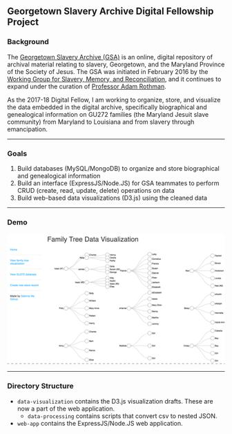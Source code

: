 ## Georgetown Slavery Archive Digital Fellowship Project

### Background
The [Georgetown Slavery Archive (GSA)](http://slaveryarchive.georgetown.edu/) is an online, digital repository of archival material relating to slavery, Georgetown, and the Maryland Province of the Society of Jesus. The GSA was initiated in February 2016 by the [Working Group for Slavery, Memory, and Reconciliation](http://slavery.georgetown.edu/), and it continues to expand under the curation of [Professor Adam Rothman](https://gufaculty360.georgetown.edu/s/faculty-profile?netid=ar44%2F).

As the 2017-18 Digital Fellow, I am working to organize, store, and visualize the data embedded in the digital archive, specifically biographical and genealogical information on GU272 families (the Maryland Jesuit slave community) from Maryland to Louisiana and from slavery through emancipation.

------

### Goals
1. Build databases (MySQL/MongoDB) to organize and store biographical and genealogical information
2. Build an interface (ExpressJS/Node.JS) for GSA teammates to perform CRUD (create, read, update, delete) operations on data
3. Build web-based data visualizations (D3.js) using the cleaned data

------

### Demo

![tree viz](/demo/tree_viz.gif)

------

### Directory Structure

* `data-visualization` contains the D3.js visualization drafts. These are now a part of the web application.
    - `data-processing` contains scripts that convert csv to nested JSON.
* `web-app` contains the ExpressJS/Node.JS web application.
